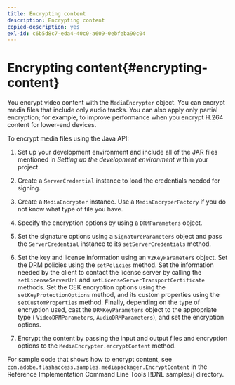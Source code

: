 ```yaml
---
title: Encrypting content
description: Encrypting content
copied-description: yes
exl-id: c6b5d8c7-eda4-40c0-a609-0ebfeba90c04
---
```

# Encrypting content{#encrypting-content}

You encrypt video content with the `MediaEncrypter` object. You can encrypt media files that include only audio tracks. You can also apply only partial encryption; for example, to improve performance when you encrypt H.264 content for lower-end devices.

To encrypt media files using the Java API:

1. Set up your development environment and include all of the JAR files mentioned in *Setting up the development environment* within your project. 
1. Create a `ServerCredential` instance to load the credentials needed for signing. 
1. Create a `MediaEncrypter` instance. Use a `MediaEncryperFactory` if you do not know what type of file you have. 

1. Specify the encryption options by using a `DRMParameters` object. 
1. Set the signature options using a `SignatureParameters` object and pass the `ServerCredential` instance to its `setServerCredentials` method. 

1. Set the key and license information using an `V2KeyParameters` object. Set the DRM policies using the `setPolicies` method. Set the information needed by the client to contact the license server by calling the `setLicenseServerUrl` and `setLicenseServerTransportCertificate` methods. Set the CEK encryption options using the `setKeyProtectionOptions` method, and its custom properties using the `setCustomProperties` method. Finally, depending on the type of encryption used, cast the `DRMKeyParameters` object to the appropriate type ( `VideoDRMParameters`, `AudioDRMParameters`), and set the encryption options. 

1. Encrypt the content by passing the input and output files and encryption options to the `MediaEncrypter.encryptContent` method.

For sample code that shows how to encrypt content, see `com.adobe.flashaccess.samples.mediapackager.EncryptContent` in the Reference Implementation Command Line Tools [!DNL samples/] directory.
